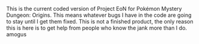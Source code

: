 This is the current coded version of Project EoN for Pokémon Mystery Dungeon: Origins.
This means whatever bugs I have in the code are going to stay until I get them fixed.
This is not a finished product, the only reason this is here is to get help
from people who know the jank more than I do.
amogus